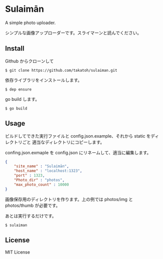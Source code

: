 # Sulaimān

A simple photo uploader.

シンプルな画像アップローダーです。スライマーンと読んでください。

## Install

Github からクローンして

    $ git clone https://github.com/takatoh/sulaiman.git

依存ライブラリをインストールします。

    $ dep ensure

go build します。

    $ go build

## Usage

ビルドしてできた実行ファイルと config.json.example、それから static をディレクトリごと
適当なディレクトリにコピーします。

confing.json.exmaple を config.json にリネームして、適当に編集します。

```JSON
{
    "site_name" : "Sulaimān",
    "host_name" : "localhost:1323",
    "port" : 1323,
    "Photo_dir" : "photos",
    "max_photo_count" : 10000
}
```
画像保存用のディレクトリを作ります。上の例では photos/img と photos/thumb が必要です。

あとは実行するだけです。

    $ sulaiman

## License

MIT License
